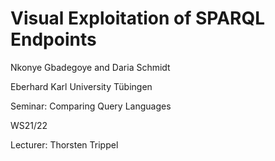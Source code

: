 # Visual Exploitation of SPARQL Endpoints

Nkonye Gbadegoye and Daria Schmidt

Eberhard Karl University Tübingen

Seminar: Comparing Query Languages

WS21/22

Lecturer: Thorsten Trippel


